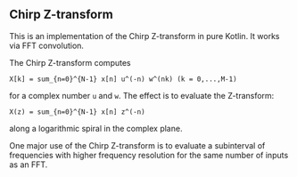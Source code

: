 ## Chirp Z-transform

This is an implementation of the Chirp Z-transform in pure Kotlin. It works via FFT convolution.

The Chirp Z-transform computes

    X[k] = sum_{n=0}^{N-1} x[n] u^(-n) w^(nk) (k = 0,...,M-1)

for a complex number `u` and `w`. The effect is to evaluate the Z-transform:

    X(z) = sum_{n=0}^{N-1} x[n] z^(-n)
 
along a logarithmic spiral in the complex plane.

One major use of the Chirp Z-transform is to evaluate a subinterval of frequencies with
higher frequency resolution for the same number of inputs as an FFT.
